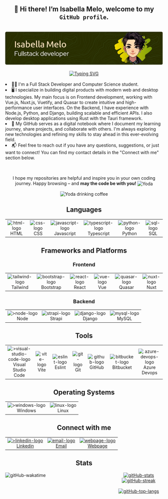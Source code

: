 ## <div align="center"> 👋 Hi there! I’m Isabella Melo, welcome to my `GitHub profile`.</div>

<br>

<div align="center">
  <img alt="Github Header" src="https://raw.githubusercontent.com/isabellacpmelo/isabellacpmelo/refs/heads/main/assets/img/github-profile-header.png"/>
</div>

<br>

<div align="center">
  <a href="https://git.io/typing-svg">
    <img src="https://readme-typing-svg.herokuapp.com?font=Fira+Code&size=21&duration=4997&pause=1000&color=90B103&background=A4A4A400&width=435&lines=console.log(%22Hello+World!%22);print(%22Hello+World!%22)" alt="Typing SVG" />
  </a>
</div>

<br>

<div>
  <ou>
    <li>
      👩‍💻 I'm a Full Stack Developer and Computer Science student.
    </li>
    <li>
      🖥️ I specialize in building digital products with modern web and desktop technologies. My main focus is on Frontend development, working with Vue.js, Nuxt.js, Vuetify, and Quasar to create intuitive and high-performance user interfaces. On the Backend, I have experience with Node.js, Python, and Django, building scalable and efficient APIs. I also develop desktop applications using Rust with the Tauri framework.
    </li>
    <li>
      📒 My GitHub serves as a digital notebook where I document my learning journey, share projects, and collaborate with others. I'm always exploring new technologies and refining my skills to stay ahead in this ever-evolving field.
    </li>
    <li>
      📬 Feel free to reach out if you have any questions, suggestions, or just want to connect! You can find my contact details in the "Connect with me" section below.
    </li>
  </ou>
</div>

<br>
<br>

<div align="center">
  <p>
    I hope my repositories are helpful and inspire you in your own coding journey. Happy browsing – and <strong>may the code be with you!</strong>
    <img align="center" alt="Yoda" width="20px" src="https://img.icons8.com/?size=100&id=CxFtqXUMqaA2&format=png&color=000000"/>
  </p>
  <img align="center" alt="Yoda drinking coffee" width="200px" src="assets/img/yoda.gif">
</div>

## <div align="center">Languages</div>

<div>
  <table align="center">
    <tr>
      <td align="center">
        <img style="width: auto; height: 90px;" src="https://img.icons8.com/?size=100&id=20909&format=png&color=000000" 
        alt="html-logo"/>
        <br>HTML 
      </td>
      <td align="center">
        <img style="width: auto; height: 90px;" src="https://img.icons8.com/?size=100&id=21278&format=png&color=000000" alt="css-logo"/>
        <br>CSS
      </td>
      <td align="center">
        <img  style="width: auto; height: 90px;" src="https://img.icons8.com/?size=100&id=108784&format=png&color=000000" alt="javascript-logo"/>
        <br>Javascript
      </td>
      <td align="center">
        <img  style="width: auto; height: 90px;" src="https://img.icons8.com/?size=100&id=uJM6fQYqDaZK&format=png&color=000000" alt="typescript-logo"/>
        <br>Typescript
      </td>
      <td align="center">
        <img  style="width: auto; height: 90px;" src="https://img.icons8.com/?size=100&id=13441&format=png&color=000000" alt="python-logo"/>
        <br>Python
      </td>
      </td>
      <td align="center">
        <img  style="width: auto; height: 90px;" src="https://img.icons8.com/?size=100&id=q2EvWWP24C1j&format=png&color=000000" alt="sql-logo"/>
        <br>SQL
      </td>
    </tr>
  </table>
</div>

## <div align="center">Frameworks and Platforms</div>

### <div align="center">Frontend</div>

<div>
  <table align="center">
  <tr>
    <td align="center">
      <img style="width: auto; height: 90px;" src="https://img.icons8.com/?size=100&id=CIAZz2CYc6Kc&format=png&color=000000" alt="tailwind-logo"/>
      <br>Tailwind 
    </td>
    <td align="center">
      <img style="width: auto; height: 90px;" src="https://img.icons8.com/?size=100&id=84710&format=png&color=000000" alt="bootstrap-logo"/>
      <br>Bootstrap
    </td>
    <td align="center">
      <img style="width: auto; height: 90px;" src="https://img.icons8.com/?size=100&id=asWSSTBrDlTW&format=png&color=000000" alt="react-logo"/>
      <br>React
    </td>
    <td align="center">
      <img  style="width: 90%; height: 90px;" src="https://img.icons8.com/?size=100&id=dzfo6UeXW9h7&format=png&color=000000" alt="vue-logo"/>
      <br>Vue
    </td>
    <td align="center">
      <img style="width: auto; height: 90px;" src="https://cdn.jsdelivr.net/gh/devicons/devicon@latest/icons/quasar/quasar-plain-wordmark.svg" alt="quasar-logo"/>
      <br>Quasar
    </td>
    </td>
    <td align="center">
      <img style="width: auto; height: 90px;" src="https://img.icons8.com/?size=100&id=sttYYg04EKym&format=png&color=000000" alt="nuxt-logo"/>
      <br>Nuxt
    </td>
  </tr>
</table>
</div>

### <div align="center">Backend</div>

<div>
  <table align="center">
    <tr>
      <td align="center">
        <img style="width: auto; height: 90px;" src="https://img.icons8.com/?size=100&id=54087&format=png&color=000000" 
        alt=">node-logo"/>
        <br>Node 
      </td>
      <td align="center">
        <img style="width: auto; height: 90px;" src="https://devicons.railway.com/i/strapi.svg" alt="strapi-logo"/>
        <br>Strapi
      </td>
      <td align="center">
        <img style="width: auto; height: 90px;" src="https://img.icons8.com/?size=100&id=LPmcJ9e0FU7K&format=png&color=000000" alt="django-logo"/>
        <br>Django
      </td>
      <td align="center">
        <img style="width: auto; height: 90px;" src="https://img.icons8.com/?size=100&id=rgPSE6nAB766&format=png&color=000000" alt="mysql-logo"/>
        <br>MySQL
      </td>
    </tr>
  </table>
</div>

## <div align="center">Tools</div>

<div>
  <table align="center">
    <tr>
      <td align="center">
        <img style="width: auto; height: 90px;" src="https://img.icons8.com/?size=100&id=0OQR1FYCuA9f&format=png&color=000000" 
        alt=">visual-studio-code-logo"/>
        <br>Visual Studio Code 
      </td>
      <td align="center">
        <img style="width: auto; height: 90px;" src="https://img.icons8.com/?size=100&id=YO3YqSaTOu5K&format=png&color=000000" alt="vite-logo"/>
        <br>Vite
      </td>
      <td align="center">
        <img style="width: auto; height: 90px;" src="https://img.icons8.com/?size=100&id=bSLbfwX8QJqj&format=png&color=000000" alt="eslint-logo"/>
        <br>Eslint
      </td>
        <td align="center">
        <img style="width: auto; height: 90px;" src="https://img.icons8.com/?size=100&id=20906&format=png&color=000000" alt="git-logo"/>
        <br>Git
      </td>
      <td align="center">
        <img style="width: auto; height: 90px;" src="https://img.icons8.com/?size=100&id=igYV9I849M8k&format=png&color=000000" alt="github-logo"/>
        <br>GitHub
      </td>
      <td align="center">
        <img style="width: auto; height: 90px;" src="https://img.icons8.com/?size=100&id=iZTo5EQZtLKm&format=png&color=000000" alt="bitbucket-logo"/>
        <br>Bitbucket
      </td>
      <td align="center">
        <img style="width: auto; height: 90px;" src="https://img.icons8.com/?size=100&id=VLKafOkk3sBX&format=png&color=000000" alt="azure-devops-logo"/>
        <br>Azure Devops
      </td>
    </tr>
  </table>
</div>

## <div align="center">Operating Systems</div>

<div>
  <table align="center">
    <tr>
      <td align="center">
        <img style="width: auto; height: 90px;" src="https://img.icons8.com/?size=100&id=108792&format=png&color=000000" 
        alt=">windows-logo"/>
        <br>Windows 
      </td>
      <td align="center">
        <img style="width: auto; height: 90px;" src="https://cdn.jsdelivr.net/gh/devicons/devicon/icons/linux/linux-original.svg" alt="linux-logo"/>
        <br>Linux
      </td>
    </tr>
  </table>
</div>

## <div align="center">Connect with me</div>

<div>
  <table align="center">
    <tr>
      <td align="center">
        <a href="https://www.linkedin.com/in/isabella-cpmelo/" target="_blank">
          <img style="width: auto; height: 90px;" src="https://img.icons8.com/?size=100&id=xuvGCOXi8Wyg&format=png&color=000000" 
          alt=">linkedin-logo"/>
          <br>Linkedin
        </a>
      </td>
      <td align="center">
        <a href="mailto:isacpmelo@gmail.com">
          <img style="width: auto; height: 90px;" src="https://img.icons8.com/?size=100&id=JeO1Kv9jsmLr&format=png&color=000000" alt="email-logo"/>
          <br>Email
        </a>
      </td>
      <td align="center">
        <a href="https://isamelo.netlify.app/" target="_blank">
          <img style="width: auto; height: 90px;" src="https://i.imgur.com/E7A84HC.png" alt="webpage-logo"/>
          <br>Webpage
        </a>
      </td>
    </tr>
  </table>
</div>

## <div align="center">Stats</div>

<div align="center">
  <div>
    <a align="left" href="https://github.com/anuraghazra/github-readme-stats">
      <img align="left" width="350px" height="400px" src="https://github-readme-stats.vercel.app/api/wakatime?username=@isabellacpmelo&theme=gruvbox" alt="gitHub-wakatime">
    </a>
    <a href="https://awesome-github-stats.azurewebsites.net/index.html??cardType=level-alternate&theme=gruvbox&preferLogin=false">
      <img width="390px" alt="gitHub-stats" src="https://awesome-github-stats.azurewebsites.net/user-stats/isabellacpmelo?cardType=level-alternate&theme=gruvbox&preferLogin=false"/>
    </a>
    <a href="https://git.io/streak-stats">
      <img src="https://github-readme-streak-stats-rosy-chi-86.vercel.app?user=isabellacpmelo&theme=gruvbox&border_radius=6.1&card_width=387" alt="gitHub-streak" />
    </a>
  </div>
  <br>
  <a href="https://github.com/anuraghazra/github-readme-stats">
      <img width="390px" src="https://github-readme-stats.vercel.app/api/top-langs/?username=isabellacpmelo&hide=css,html,portugol,batchfile&theme=gruvbox&layout=compact" alt="gitHub-top-langs"/>
  
</div>

<!--
Here are some ideas to get you started:

- 🔭 I’m currently working on ...
- 🌱 I’m currently learning ...
- 👯 I’m looking to collaborate on ...
- 🤔 I’m looking for help with ...
- 💬 Ask me about ...
- 📫 How to reach me: ...
- 😄 Pronouns: ...
- ⚡ Fun fact: ...
-->
